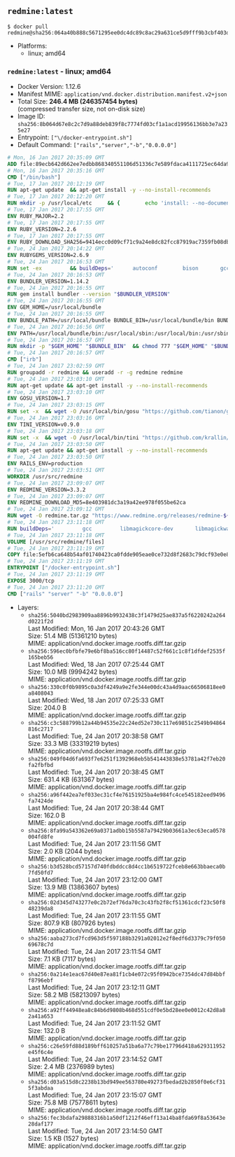 ## `redmine:latest`

```console
$ docker pull redmine@sha256:064a40b888c5671295ee0dc4dc89c8ac29a631ce5d9fff9b3cbf403d75030152
```

-	Platforms:
	-	linux; amd64

### `redmine:latest` - linux; amd64

-	Docker Version: 1.12.6
-	Manifest MIME: `application/vnd.docker.distribution.manifest.v2+json`
-	Total Size: **246.4 MB (246357454 bytes)**  
	(compressed transfer size, not on-disk size)
-	Image ID: `sha256:8b064d67e8c2c7d9a88deb839f8c7774fd03cf1a1acd19956136bb3e7a235e27`
-	Entrypoint: `["\/docker-entrypoint.sh"]`
-	Default Command: `["rails","server","-b","0.0.0.0"]`

```dockerfile
# Mon, 16 Jan 2017 20:35:09 GMT
ADD file:89ecb642d662ee7edbb868340551106d51336c7e589fdaca4111725ec64da957 in / 
# Mon, 16 Jan 2017 20:35:16 GMT
CMD ["/bin/bash"]
# Tue, 17 Jan 2017 20:12:19 GMT
RUN apt-get update 	&& apt-get install -y --no-install-recommends 		bzip2 		ca-certificates 		libffi-dev 		libgdbm3 		libssl-dev 		libyaml-dev 		procps 		zlib1g-dev 	&& rm -rf /var/lib/apt/lists/*
# Tue, 17 Jan 2017 20:12:20 GMT
RUN mkdir -p /usr/local/etc 	&& { 		echo 'install: --no-document'; 		echo 'update: --no-document'; 	} >> /usr/local/etc/gemrc
# Tue, 17 Jan 2017 20:17:55 GMT
ENV RUBY_MAJOR=2.2
# Tue, 17 Jan 2017 20:17:55 GMT
ENV RUBY_VERSION=2.2.6
# Tue, 17 Jan 2017 20:17:55 GMT
ENV RUBY_DOWNLOAD_SHA256=9414ecc0d09cf71c9a24e8dc82fcc87919ac7359fb08db2791d6c32bfd157339
# Tue, 24 Jan 2017 20:14:22 GMT
ENV RUBYGEMS_VERSION=2.6.9
# Tue, 24 Jan 2017 20:16:53 GMT
RUN set -ex 		&& buildDeps=' 		autoconf 		bison 		gcc 		libbz2-dev 		libgdbm-dev 		libglib2.0-dev 		libncurses-dev 		libreadline-dev 		libxml2-dev 		libxslt-dev 		make 		ruby 		wget 		xz-utils 	' 	&& apt-get update 	&& apt-get install -y --no-install-recommends $buildDeps 	&& rm -rf /var/lib/apt/lists/* 		&& wget -O ruby.tar.xz "https://cache.ruby-lang.org/pub/ruby/${RUBY_MAJOR%-rc}/ruby-$RUBY_VERSION.tar.xz" 	&& echo "$RUBY_DOWNLOAD_SHA256 *ruby.tar.xz" | sha256sum -c - 		&& mkdir -p /usr/src/ruby 	&& tar -xJf ruby.tar.xz -C /usr/src/ruby --strip-components=1 	&& rm ruby.tar.xz 		&& cd /usr/src/ruby 		&& { 		echo '#define ENABLE_PATH_CHECK 0'; 		echo; 		cat file.c; 	} > file.c.new 	&& mv file.c.new file.c 		&& autoconf 	&& ./configure --disable-install-doc --enable-shared 	&& make -j"$(nproc)" 	&& make install 		&& apt-get purge -y --auto-remove $buildDeps 	&& cd / 	&& rm -r /usr/src/ruby 		&& gem update --system "$RUBYGEMS_VERSION"
# Tue, 24 Jan 2017 20:16:53 GMT
ENV BUNDLER_VERSION=1.14.2
# Tue, 24 Jan 2017 20:16:55 GMT
RUN gem install bundler --version "$BUNDLER_VERSION"
# Tue, 24 Jan 2017 20:16:55 GMT
ENV GEM_HOME=/usr/local/bundle
# Tue, 24 Jan 2017 20:16:55 GMT
ENV BUNDLE_PATH=/usr/local/bundle BUNDLE_BIN=/usr/local/bundle/bin BUNDLE_SILENCE_ROOT_WARNING=1 BUNDLE_APP_CONFIG=/usr/local/bundle
# Tue, 24 Jan 2017 20:16:56 GMT
ENV PATH=/usr/local/bundle/bin:/usr/local/sbin:/usr/local/bin:/usr/sbin:/usr/bin:/sbin:/bin
# Tue, 24 Jan 2017 20:16:57 GMT
RUN mkdir -p "$GEM_HOME" "$BUNDLE_BIN" 	&& chmod 777 "$GEM_HOME" "$BUNDLE_BIN"
# Tue, 24 Jan 2017 20:16:57 GMT
CMD ["irb"]
# Tue, 24 Jan 2017 23:02:59 GMT
RUN groupadd -r redmine && useradd -r -g redmine redmine
# Tue, 24 Jan 2017 23:03:10 GMT
RUN apt-get update && apt-get install -y --no-install-recommends 		ca-certificates 		wget 	&& rm -rf /var/lib/apt/lists/*
# Tue, 24 Jan 2017 23:03:10 GMT
ENV GOSU_VERSION=1.7
# Tue, 24 Jan 2017 23:03:15 GMT
RUN set -x 	&& wget -O /usr/local/bin/gosu "https://github.com/tianon/gosu/releases/download/$GOSU_VERSION/gosu-$(dpkg --print-architecture)" 	&& wget -O /usr/local/bin/gosu.asc "https://github.com/tianon/gosu/releases/download/$GOSU_VERSION/gosu-$(dpkg --print-architecture).asc" 	&& export GNUPGHOME="$(mktemp -d)" 	&& gpg --keyserver ha.pool.sks-keyservers.net --recv-keys B42F6819007F00F88E364FD4036A9C25BF357DD4 	&& gpg --batch --verify /usr/local/bin/gosu.asc /usr/local/bin/gosu 	&& rm -r "$GNUPGHOME" /usr/local/bin/gosu.asc 	&& chmod +x /usr/local/bin/gosu 	&& gosu nobody true
# Tue, 24 Jan 2017 23:03:16 GMT
ENV TINI_VERSION=v0.9.0
# Tue, 24 Jan 2017 23:03:18 GMT
RUN set -x 	&& wget -O /usr/local/bin/tini "https://github.com/krallin/tini/releases/download/$TINI_VERSION/tini" 	&& wget -O /usr/local/bin/tini.asc "https://github.com/krallin/tini/releases/download/$TINI_VERSION/tini.asc" 	&& export GNUPGHOME="$(mktemp -d)" 	&& gpg --keyserver ha.pool.sks-keyservers.net --recv-keys 6380DC428747F6C393FEACA59A84159D7001A4E5 	&& gpg --batch --verify /usr/local/bin/tini.asc /usr/local/bin/tini 	&& rm -r "$GNUPGHOME" /usr/local/bin/tini.asc 	&& chmod +x /usr/local/bin/tini 	&& tini -h
# Tue, 24 Jan 2017 23:03:50 GMT
RUN apt-get update && apt-get install -y --no-install-recommends 		imagemagick 		libmysqlclient18 		libpq5 		libsqlite3-0 				bzr 		git 		mercurial 		openssh-client 		subversion 	&& rm -rf /var/lib/apt/lists/*
# Tue, 24 Jan 2017 23:03:50 GMT
ENV RAILS_ENV=production
# Tue, 24 Jan 2017 23:03:51 GMT
WORKDIR /usr/src/redmine
# Tue, 24 Jan 2017 23:09:07 GMT
ENV REDMINE_VERSION=3.3.2
# Tue, 24 Jan 2017 23:09:07 GMT
ENV REDMINE_DOWNLOAD_MD5=8e403981dc3a19a42ee978f055be62ca
# Tue, 24 Jan 2017 23:09:12 GMT
RUN wget -O redmine.tar.gz "https://www.redmine.org/releases/redmine-${REDMINE_VERSION}.tar.gz" 	&& echo "$REDMINE_DOWNLOAD_MD5 redmine.tar.gz" | md5sum -c - 	&& tar -xvf redmine.tar.gz --strip-components=1 	&& rm redmine.tar.gz files/delete.me log/delete.me 	&& mkdir -p tmp/pdf public/plugin_assets 	&& chown -R redmine:redmine ./
# Tue, 24 Jan 2017 23:11:18 GMT
RUN buildDeps=' 		gcc 		libmagickcore-dev 		libmagickwand-dev 		libmysqlclient-dev 		libpq-dev 		libsqlite3-dev 		make 		patch 	' 	&& set -ex 	&& apt-get update && apt-get install -y $buildDeps --no-install-recommends 	&& rm -rf /var/lib/apt/lists/* 	&& bundle install --without development test 	&& for adapter in mysql2 postgresql sqlite3; do 		echo "$RAILS_ENV:" > ./config/database.yml; 		echo "  adapter: $adapter" >> ./config/database.yml; 		bundle install --without development test; 	done 	&& rm ./config/database.yml 	&& apt-get purge -y --auto-remove $buildDeps
# Tue, 24 Jan 2017 23:11:18 GMT
VOLUME [/usr/src/redmine/files]
# Tue, 24 Jan 2017 23:11:19 GMT
COPY file:5efb6ca648b54af01740423ca0fdde905eae0ce732d8f2683c79dcf93e0e86c5 in / 
# Tue, 24 Jan 2017 23:11:19 GMT
ENTRYPOINT ["/docker-entrypoint.sh"]
# Tue, 24 Jan 2017 23:11:19 GMT
EXPOSE 3000/tcp
# Tue, 24 Jan 2017 23:11:20 GMT
CMD ["rails" "server" "-b" "0.0.0.0"]
```

-	Layers:
	-	`sha256:5040bd2983909aa8896b9932438c3f1479d25ae837a5f6220242a264d0221f2d`  
		Last Modified: Mon, 16 Jan 2017 20:43:26 GMT  
		Size: 51.4 MB (51361210 bytes)  
		MIME: application/vnd.docker.image.rootfs.diff.tar.gzip
	-	`sha256:596ec0bfbfe79e6bf8ba516cc80f14487c52f661c1c8f1dfdef2535f165beb56`  
		Last Modified: Wed, 18 Jan 2017 07:25:44 GMT  
		Size: 10.0 MB (9994242 bytes)  
		MIME: application/vnd.docker.image.rootfs.diff.tar.gzip
	-	`sha256:330c0f0b9895c0a3df4249a9e2fe344e00dc43a4d9aac66506818ee0a8408043`  
		Last Modified: Wed, 18 Jan 2017 07:25:33 GMT  
		Size: 204.0 B  
		MIME: application/vnd.docker.image.rootfs.diff.tar.gzip
	-	`sha256:c3c588799b12a44b94535e22c24ed52e730c117e69851c2549b94864816c2717`  
		Last Modified: Tue, 24 Jan 2017 20:38:58 GMT  
		Size: 33.3 MB (33319219 bytes)  
		MIME: application/vnd.docker.image.rootfs.diff.tar.gzip
	-	`sha256:049f04d6fa693f7e6251f1392968eb5b541443838e53781a42f7eb20fa2fbfbd`  
		Last Modified: Tue, 24 Jan 2017 20:38:45 GMT  
		Size: 631.4 KB (631367 bytes)  
		MIME: application/vnd.docker.image.rootfs.diff.tar.gzip
	-	`sha256:a96f442ea7ef033ec31cf4e76151925ba4e984fc4ce545182eed9496fa7424de`  
		Last Modified: Tue, 24 Jan 2017 20:38:44 GMT  
		Size: 162.0 B  
		MIME: application/vnd.docker.image.rootfs.diff.tar.gzip
	-	`sha256:8fa99a543362e69a0371adbb15b5587a79429b03661a3ec63eca0578004fd8fe`  
		Last Modified: Tue, 24 Jan 2017 23:11:56 GMT  
		Size: 2.0 KB (2044 bytes)  
		MIME: application/vnd.docker.image.rootfs.diff.tar.gzip
	-	`sha256:b3d528bcd57157d740fdbddcc8d4cc1b6519722fceb8e663bbaeca0b7fd50fd7`  
		Last Modified: Tue, 24 Jan 2017 23:12:00 GMT  
		Size: 13.9 MB (13863607 bytes)  
		MIME: application/vnd.docker.image.rootfs.diff.tar.gzip
	-	`sha256:02d345d743277e0c2b72ef76da70c3c43fb2f8cf51361cdcf23c50f848239da8`  
		Last Modified: Tue, 24 Jan 2017 23:11:55 GMT  
		Size: 807.9 KB (807926 bytes)  
		MIME: application/vnd.docker.image.rootfs.diff.tar.gzip
	-	`sha256:aaba273cd7fcd963d5f597188b3291a02012e2f8edf6d3379c79f05069678c7d`  
		Last Modified: Tue, 24 Jan 2017 23:11:54 GMT  
		Size: 7.1 KB (7117 bytes)  
		MIME: application/vnd.docker.image.rootfs.diff.tar.gzip
	-	`sha256:0a214e1eac67d40e87ea81f1cb4e072c95f0942bce7354dc47d84bbff8796ebf`  
		Last Modified: Tue, 24 Jan 2017 23:12:11 GMT  
		Size: 58.2 MB (58213097 bytes)  
		MIME: application/vnd.docker.image.rootfs.diff.tar.gzip
	-	`sha256:a92ff44948ea8c84b6d9808b468d551cdf0e5bd28ee0e0012c42d8a82a41a653`  
		Last Modified: Tue, 24 Jan 2017 23:11:52 GMT  
		Size: 132.0 B  
		MIME: application/vnd.docker.image.rootfs.diff.tar.gzip
	-	`sha256:c26e59fd88d189bff610257a51ba6a77c79be17796d418a629311952e45f6c4e`  
		Last Modified: Tue, 24 Jan 2017 23:14:52 GMT  
		Size: 2.4 MB (2376989 bytes)  
		MIME: application/vnd.docker.image.rootfs.diff.tar.gzip
	-	`sha256:d03a515d8c2238b13bd949ee563780e49273fbedad2b2850f0e6cf315f3abdaa`  
		Last Modified: Tue, 24 Jan 2017 23:15:07 GMT  
		Size: 75.8 MB (75778611 bytes)  
		MIME: application/vnd.docker.image.rootfs.diff.tar.gzip
	-	`sha256:fec3bdafa29888316b1a50df1212f46eff13a14ba8fda69f8a53643e28daf177`  
		Last Modified: Tue, 24 Jan 2017 23:14:50 GMT  
		Size: 1.5 KB (1527 bytes)  
		MIME: application/vnd.docker.image.rootfs.diff.tar.gzip
